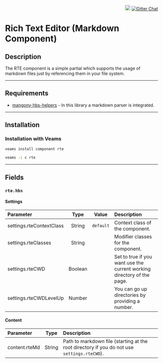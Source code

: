 <p align="right">
<a href="https://badge.fury.io/js/%40veams%2Fcomponent-rte"><img src="https://badge.fury.io/js/%40veams%2Fcomponent-rte.svg" alt="npm version" height="18"></a>
    <a href="https://gitter.im/Sebastian-Fitzner/Veams?utm_source=badge&utm_medium=badge&utm_campaign=pr-badge"><img src="https://badges.gitter.im/Sebastian-Fitzner/Veams.svg" alt="Gitter Chat" /></a>
</p>


# Rich Text Editor (Markdown Component)

## Description

The RTE component is a simple partial which supports the usage of markdown files just by referencing them in your file system. 

-----------

## Requirements

- [mangony-hbs-helpers](https://www.npmjs.com/package/mangony-hbs-helpers) - In this library a markdown parser is integrated.

-----------

## Installation 

### Installation with Veams

```bash
veams install component rte
```
``` bash 
veams -i c rte
```

----------- 

## Fields

### `rte.hbs`

#### Settings

| Parameter | Type | Value | Description |
|:--- | :---: |:---:| :--- |
| settings.rteContextClass | String | `default` | Context class of the component. |
| settings.rteClasses | String | | Modifier classes for the component. |
| settings.rteCWD | Boolean | | Set to true if you want use the current working directory of the page. |
| settings.rteCWDLevelUp | Number | | You can go up directories by providing a number. |

#### Content 

| Parameter | Type | Description |
|:--- | :---: | :--- |
| content.rteMd | String | Path to markdown file (starting at the root directory if you do not use `settings.rteCWD`). |
